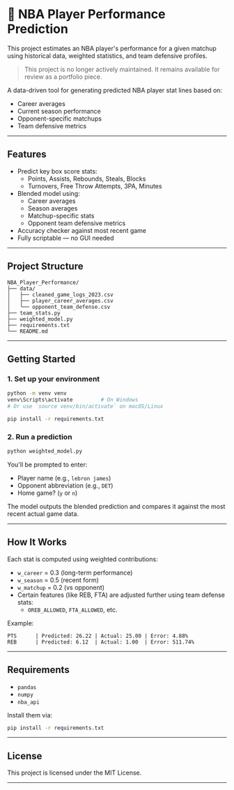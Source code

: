 # 🏀 NBA Player Performance Prediction

This project estimates an NBA player's performance for a given matchup using historical data, weighted statistics, and team defensive profiles.

> This project is no longer actively maintained. It remains available for review as a portfolio piece.

A data-driven tool for generating predicted NBA player stat lines based on:
- Career averages
- Current season performance
- Opponent-specific matchups
- Team defensive metrics

---

## Features

- Predict key box score stats:
  - Points, Assists, Rebounds, Steals, Blocks
  - Turnovers, Free Throw Attempts, 3PA, Minutes
- Blended model using:
  - Career averages
  - Season averages
  - Matchup-specific stats
  - Opponent team defensive metrics
- Accuracy checker against most recent game
- Fully scriptable — no GUI needed

---

## Project Structure

```
NBA_Player_Performance/
├── data/
│   ├── cleaned_game_logs_2023.csv
│   ├── player_career_averages.csv
│   └── opponent_team_defense.csv
├── team_stats.py
├── weighted_model.py
├── requirements.txt
└── README.md
```

---

## Getting Started

### 1. Set up your environment

```bash
python -m venv venv
venv\Scripts\activate         # On Windows
# Or use `source venv/bin/activate` on macOS/Linux

pip install -r requirements.txt
```

### 2. Run a prediction

```bash
python weighted_model.py
```

You'll be prompted to enter:
- Player name (e.g., `lebron james`)
- Opponent abbreviation (e.g., `DET`)
- Home game? (`y` or `n`)

The model outputs the blended prediction and compares it against the most recent actual game data.

---

## How It Works

Each stat is computed using weighted contributions:

- `w_career` = 0.3 (long-term performance)
- `w_season` = 0.5 (recent form)
- `w_matchup` = 0.2 (vs opponent)
- Certain features (like REB, FTA) are adjusted further using team defense stats:
  - `OREB_ALLOWED`, `FTA_ALLOWED`, etc.

Example:
```text
PTS      | Predicted: 26.22 | Actual: 25.00 | Error: 4.88%
REB      | Predicted: 6.12  | Actual: 1.00  | Error: 511.74%
```

---

## Requirements

- `pandas`
- `numpy`
- `nba_api`

Install them via:

```bash
pip install -r requirements.txt
```

---

## License

This project is licensed under the MIT License.

---


